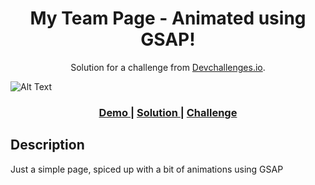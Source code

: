 <h1 align="center">My Team Page - Animated using GSAP!</h1>

<div align="center">
   Solution for a challenge from  <a href="http://devchallenges.io" target="_blank">Devchallenges.io</a>.
</div>

![Alt Text](https://media.giphy.com/media/6Mh2zkVRUWX6kfZozO/giphy.gif)
<div align="center">
  <h3>
    <a href="https://stoic-dijkstra-d2ae9b.netlify.app">
      Demo
    </a>
    <span> | </span>
    <a href="https://www.github.com/hashtalmiz/Devchallenges">
      Solution
    </a>
    <span> | </span>
    <a href="https://devchallenges.io/challenges/hhmesazsqgKXrTkYkt0U">
      Challenge
    </a>
  </h3>
</div>

<!-- TABLE OF CONTENTS -->

## Description
Just a simple page, spiced up with a bit of animations using GSAP

